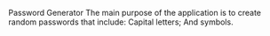 Password Generator
The main purpose of the application is to create random passwords that include:
    Capital letters;
    And symbols.
    